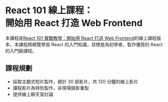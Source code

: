 
<h1 class="hide">React 101 線上課程：<br />開始用 React 打造 Web Frontend</h1>

本課程是[React 101 實戰教學：開始用 React 打造 Web Frontend](https://www.mokoversity.com/training/React-101)的線上課程版本。本課程將總覽學習 React 的入門知識，目標是為初學者，製作優質的 React 的入門級課程。

## 課程規劃

* 採取主題式短片製作，總計 30 部影片，共 120 分鐘的線上影片
* 課程影片為特別製作，非現場錄影重製
* 提供線上聊天室討論
